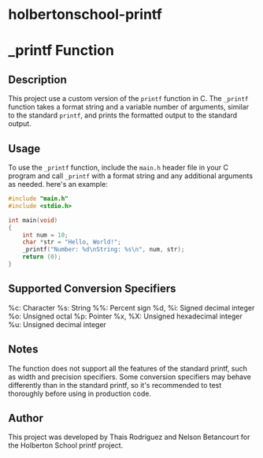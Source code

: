 # holbertonschool-printf

# \_printf Function

## Description

This project use a custom version of the `printf` function in C. The `_printf` function takes a format string and a variable number of arguments, similar to the standard `printf`, and prints the formatted output to the standard output.

## Usage

To use the `_printf` function, include the `main.h` header file in your C program and call `_printf` with a format string and any additional arguments as needed. here's an example:

```c
#include "main.h"
#include <stdio.h>

int main(void)
{
    int num = 10;
    char *str = "Hello, World!";
    _printf("Number: %d\nString: %s\n", num, str);
    return (0);
}

```

## Supported Conversion Specifiers
%c: Character
%s: String
%%: Percent sign
%d, %i: Signed decimal integer
%o: Unsigned octal
%p: Pointer
%x, %X: Unsigned hexadecimal integer
%u: Unsigned decimal integer
## Notes
The function does not support all the features of the standard printf, such as width and precision specifiers.
Some conversion specifiers may behave differently than in the standard printf, so it's recommended to test thoroughly before using in production code.

## Author
This project was developed by Thais Rodriguez and Nelson Betancourt for the Holberton School printf project.
